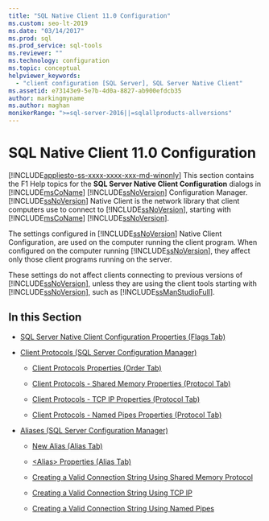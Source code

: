 ```yaml
---
title: "SQL Native Client 11.0 Configuration"
ms.custom: seo-lt-2019
ms.date: "03/14/2017"
ms.prod: sql
ms.prod_service: sql-tools
ms.reviewer: ""
ms.technology: configuration
ms.topic: conceptual
helpviewer_keywords: 
  - "client configuration [SQL Server], SQL Server Native Client"
ms.assetid: e73143e9-5e7b-4d0a-8827-ab900efdcb35
author: markingmyname
ms.author: maghan
monikerRange: ">=sql-server-2016||=sqlallproducts-allversions"
---
```

# SQL Native Client 11.0 Configuration
[!INCLUDE[appliesto-ss-xxxx-xxxx-xxx-md-winonly](../../includes/appliesto-ss-xxxx-xxxx-xxx-md-winonly.md)]
  This section contains the F1 Help topics for the **SQL Server Native Client Configuration** dialogs in [!INCLUDE[msCoName](../../includes/msconame-md.md)] [!INCLUDE[ssNoVersion](../../includes/ssnoversion-md.md)] Configuration Manager. [!INCLUDE[ssNoVersion](../../includes/ssnoversion-md.md)] Native Client is the network library that client computers use to connect to [!INCLUDE[ssNoVersion](../../includes/ssnoversion-md.md)], starting with [!INCLUDE[msCoName](../../includes/msconame-md.md)] [!INCLUDE[ssNoVersion](../../includes/ssnoversion-md.md)].  
  
 The settings configured in [!INCLUDE[ssNoVersion](../../includes/ssnoversion-md.md)] Native Client Configuration, are used on the computer running the client program. When configured on the computer running [!INCLUDE[ssNoVersion](../../includes/ssnoversion-md.md)], they affect only those client programs running on the server.  
  
 These settings do not affect clients connecting to previous versions of [!INCLUDE[ssNoVersion](../../includes/ssnoversion-md.md)], unless they are using the client tools starting with [!INCLUDE[ssNoVersion](../../includes/ssnoversion-md.md)], such as [!INCLUDE[ssManStudioFull](../../includes/ssmanstudiofull-md.md)].  
  
## In this Section  
  
-   [SQL Server Native Client Configuration Properties &#40;Flags Tab&#41;](../../tools/configuration-manager/sql-server-native-client-configuration-properties-flags-tab.md)  
  
-   [Client Protocols &#40;SQL Server Configuration Manager&#41;](../../tools/configuration-manager/client-protocols-sql-server-configuration-manager.md)  
  
    -   [Client Protocols Properties &#40;Order Tab&#41;](../../tools/configuration-manager/client-protocols-properties-order-tab.md)  
  
    -   [Client Protocols - Shared Memory Properties &#40;Protocol Tab&#41;](../../tools/configuration-manager/client-protocols-shared-memory-properties-protocol-tab.md)  
  
    -   [Client Protocols - TCP IP Properties &#40;Protocol Tab&#41;](../../tools/configuration-manager/client-protocols-tcp-ip-properties-protocol-tab.md)  
  
    -   [Client Protocols - Named Pipes Properties &#40;Protocol Tab&#41;](../../tools/configuration-manager/client-protocols-named-pipes-properties-protocol-tab.md)  
  
-   [Aliases &#40;SQL Server Configuration Manager&#41;](../../tools/configuration-manager/aliases-sql-server-configuration-manager.md)  
  
    -   [New Alias &#40;Alias Tab&#41;](../../tools/configuration-manager/new-alias-alias-tab.md)  
  
    -   [&#60;Alias&#62; Properties &#40;Alias Tab&#41;](../../tools/configuration-manager/alias-properties-alias-tab.md)  
  
    -   [Creating a Valid Connection String Using Shared Memory Protocol](../../tools/configuration-manager/creating-a-valid-connection-string-using-shared-memory-protocol.md)  
  
    -   [Creating a Valid Connection String Using TCP IP](../../tools/configuration-manager/creating-a-valid-connection-string-using-tcp-ip.md)  
  
    -   [Creating a Valid Connection String Using Named Pipes](https://msdn.microsoft.com/library/90930ff2-143b-4651-8ae3-297103600e4f)  
  
  

